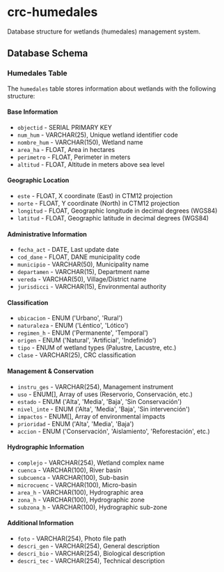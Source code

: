 # crc-humedales

Database structure for wetlands (humedales) management system.

## Database Schema

### Humedales Table

The `humedales` table stores information about wetlands with the following structure:

#### Base Information
- `objectid` - SERIAL PRIMARY KEY
- `num_hum` - VARCHAR(25), Unique wetland identifier code
- `nombre_hum` - VARCHAR(150), Wetland name
- `area_ha` - FLOAT, Area in hectares
- `perimetro` - FLOAT, Perimeter in meters
- `altitud` - FLOAT, Altitude in meters above sea level

#### Geographic Location
- `este` - FLOAT, X coordinate (East) in CTM12 projection
- `norte` - FLOAT, Y coordinate (North) in CTM12 projection
- `longitud` - FLOAT, Geographic longitude in decimal degrees (WGS84)
- `latitud` - FLOAT, Geographic latitude in decimal degrees (WGS84)

#### Administrative Information
- `fecha_act` - DATE, Last update date
- `cod_dane` - FLOAT, DANE municipality code
- `municipio` - VARCHAR(50), Municipality name
- `departamen` - VARCHAR(15), Department name
- `vereda` - VARCHAR(50), Village/District name
- `jurisdicci` - VARCHAR(15), Environmental authority

#### Classification
- `ubicacion` - ENUM ('Urbano', 'Rural')
- `naturaleza` - ENUM ('Léntico', 'Lótico')
- `regimen_h` - ENUM ('Permanente', 'Temporal')
- `origen` - ENUM ('Natural', 'Artificial', 'Indefinido')
- `tipo` - ENUM of wetland types (Palustre, Lacustre, etc.)
- `clase` - VARCHAR(25), CRC classification

#### Management & Conservation
- `instru_ges` - VARCHAR(254), Management instrument
- `uso` - ENUM[], Array of uses (Reservorio, Conservación, etc.)
- `estado` - ENUM ('Alta', 'Media', 'Baja', 'Sin Conservación')
- `nivel_inte` - ENUM ('Alta', 'Media', 'Baja', 'Sin intervención')
- `impactos` - ENUM[], Array of environmental impacts
- `prioridad` - ENUM ('Alta', 'Media', 'Baja')
- `accion` - ENUM ('Conservación', 'Aislamiento', 'Reforestación', etc.)

#### Hydrographic Information
- `complejo` - VARCHAR(254), Wetland complex name
- `cuenca` - VARCHAR(100), River basin
- `subcuenca` - VARCHAR(100), Sub-basin
- `microcuenc` - VARCHAR(100), Micro-basin
- `area_h` - VARCHAR(100), Hydrographic area
- `zona_h` - VARCHAR(100), Hydrographic zone
- `subzona_h` - VARCHAR(100), Hydrographic sub-zone

#### Additional Information
- `foto` - VARCHAR(254), Photo file path
- `descri_gen` - VARCHAR(254), General description
- `descri_bio` - VARCHAR(254), Biological description
- `descri_tec` - VARCHAR(254), Technical description